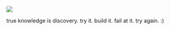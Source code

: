 <img src="https://github.com/user-attachments/assets/27d94dff-779d-4028-8863-dc674eaf4f41"/>

true knowledge is discovery. try it. build it. fail at it. try again. :) 
